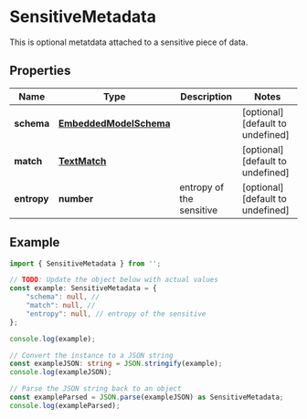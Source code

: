 
# SensitiveMetadata

This is optional metatdata attached to a sensitive piece of data.

## Properties

Name | Type | Description | Notes
------------ | ------------- | ------------- | -------------
**schema** | [**EmbeddedModelSchema**](EmbeddedModelSchema) |  | [optional] [default to undefined]
**match** | [**TextMatch**](TextMatch) |  | [optional] [default to undefined]
**entropy** | **number** | entropy of the sensitive | [optional] [default to undefined]

## Example

```typescript
import { SensitiveMetadata } from '';

// TODO: Update the object below with actual values
const example: SensitiveMetadata = {
    "schema": null, // 
    "match": null, // 
    "entropy": null, // entropy of the sensitive
};

console.log(example);

// Convert the instance to a JSON string
const exampleJSON: string = JSON.stringify(example);
console.log(exampleJSON);

// Parse the JSON string back to an object
const exampleParsed = JSON.parse(exampleJSON) as SensitiveMetadata;
console.log(exampleParsed);
```




